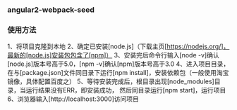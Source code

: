 ### angular2-webpack-seed

### 使用方法
1、将项目克隆到本地
2、确定已安装[node.js]（下载主页[https://nodejs.org/]，最新的[node.js]安装包包含了[npm]）
3、安装完后命令行输入[node -v]确认[node.js]版本号高于5.0，[npm -v]确认[npm]版本号高于3.0
4、进入项目目录，在与[package.json]文件同目录下运行[npm install]，安装依赖包（一般使用淘宝镜像，具体配置百度之）
5、等待安装完成后，根目录出现[node_modules]目录，当运行结果没有ERR，即安装成功，
    然后同目录运行[npm start]，运行项目
6、浏览器输入[http://localhost:3000]访问项目
